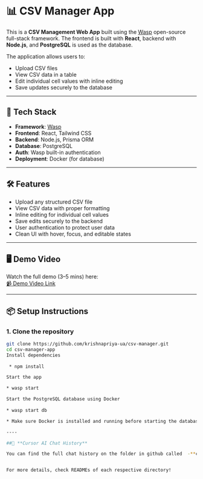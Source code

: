 # 📊 CSV Manager App

This is a **CSV Management Web App** built using the [Wasp](https://wasp-lang.dev) open-source full-stack framework. The frontend is built with **React**, backend with **Node.js**, and **PostgreSQL** is used as the database.

The application allows users to:
- Upload CSV files
- View CSV data in a table
- Edit individual cell values with inline editing
- Save updates securely to the database

---

## 🚀 Tech Stack

- **Framework**: [Wasp](https://wasp-lang.dev/)
- **Frontend**: React, Tailwind CSS
- **Backend**: Node.js, Prisma ORM
- **Database**: PostgreSQL
- **Auth**: Wasp built-in authentication
- **Deployment**: Docker (for database)

---

## 🛠️ Features

- Upload any structured CSV file
- View CSV data with proper formatting
- Inline editing for individual cell values
- Save edits securely to the backend
- User authentication to protect user data
- Clean UI with hover, focus, and editable states

---

## 🖥️ Demo Video

Watch the full demo (3–5 mins) here:  
[📹 Demo Video Link](https://your-demo-video-link.com) <!-- Replace this with your YouTube or Google Drive video link -->

---

## 📦 Setup Instructions

### 1. Clone the repository
```bash
git clone https://github.com/krishnapriya-ua/csv-manager.git
cd csv-manager-app
Install dependencies
  
 * npm install

Start the app

* wasp start

Start the PostgreSQL database using Docker
  
* wasp start db

* Make sure Docker is installed and running before starting the database.

----

##🤖 **Cursor AI Chat History**

You can find the full chat history on the folder in github called  -**cursor-ai-chat-history**


For more details, check READMEs of each respective directory!
